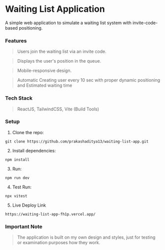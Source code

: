 # Waiting List Application

A simple web application to simulate a waiting list system with invite-code-based positioning.

### Features

> Users join the waiting list via an invite code.

> Displays the user's position in the queue.

> Mobile-responsive design.

> Automatic Creating user every 10 sec with proper dynamic positioning and Estimated waiting time


### Tech Stack

> ReactJS, TailwindCSS, Vite (Build Tools)


### Setup

1. Clone the repo:
```
git clone https://github.com/prakashaditya13/waiting-list-app.git
```

2. Install dependencies:
```
npm install
```

3. Run:
```
npm run dev
```

4. Test Run:
```
npx vitest
```

5. Live Deploy Link
```
https://waiting-list-app-fh1p.vercel.app/
```

### Important Note

> The application is built on my own design and styles, just for testing or examination purposes how they work.




